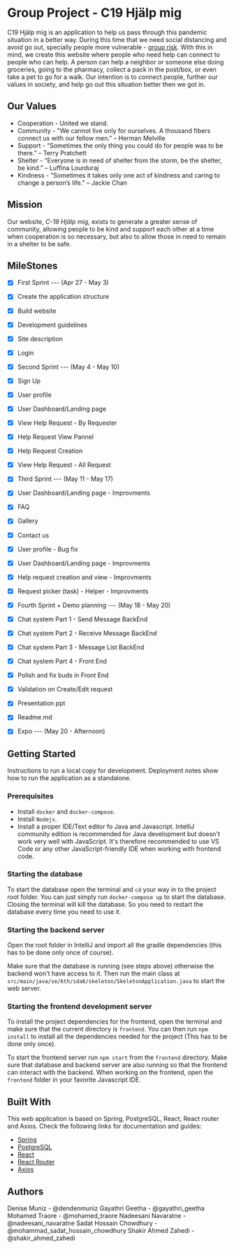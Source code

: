 # Group Project - C19 Hjälp mig

C19 Hjälp mig is an application to help us pass through this pandemic situation in a better way. 
During this time that we need social distancing and avoid go out, specially people more vulnerable - [group risk](https://www.who.int/news-room/q-a-detail/q-a-coronaviruses).
With this in mind, we create this website where people who need help can connect to people who can help. 
A person can help a neighbor or someone else doing groceries, going to the pharmacy, collect a pack in the post/box, or even take a pet to go for a walk.
Our intention is to connect people, further our values in society, and help go out this situation better then we got in.

## Our Values

* Cooperation - United we stand.
* Community - "We cannot live only for ourselves. A thousand fibers connect us with our fellow men." – Herman Melville
* Support - “Sometimes the only thing you could do for people was to be there.” – Terry Pratchett
* Shelter - “Everyone is in need of shelter from the storm, be the shelter, be kind.” – Luffina Lourduraj
* Kindness - “Sometimes it takes only one act of kindness and caring to change a person’s life.” – Jackie Chan

## Mission

Our website, *C-19 Hjälp mig*, exists to generate a greater sense of community, allowing people to be kind and support each other at a time when cooperation is so necessary, but also to allow those in need to remain in a shelter to be safe.

## MileStones

- [x] First Sprint  --- (Apr 27 - May 3)
- [x] Create the application structure
- [x] Build website 
- [x] Development guidelines
- [x] Site description
- [x] Login


- [x] Second Sprint --- (May 4 - May 10)
- [x] Sign Up 
- [x] User profile 
- [x] User Dashboard/Landing page 
- [x] View Help Request - By Requester  
- [x] Help Request View Pannel
- [x] Help Request Creation
- [x] View Help Request - All Request
 
- [x] Third Sprint --- (May 11 - May 17)
- [x] User Dashboard/Landing page - Improvments
- [x] FAQ
- [x] Gallery
- [x] Contact us
- [x] User profile - Bug fix
- [x] User Dashboard/Landing page - Improvments
- [x] Help request creation and view - Improvments 
- [x] Request picker (task) - Helper - Improvments  
 

- [x] Fourth Sprint + Demo planning --- (May 18 - May 20)
- [x] Chat system Part 1 - Send Message  BackEnd
- [x] Chat system Part 2 - Receive Message  BackEnd
- [x] Chat system Part 3 - Message List BackEnd
- [x] Chat system Part 4 - Front End
- [x] Polish and fix buds in Front End
- [x] Validation on Create/Edit request
- [x] Presentation ppt
- [x] Readme.md

- [x] Expo --- (May 20 - Afternoon)

## Getting Started

Instructions to run a local copy for development. Deployment notes show how to run the application as a standalone.

### Prerequisites

- Install `docker` and `docker-compose`.
- Install `Nodejs`.
- Install a proper IDE/Text editor fo Java and Javascript. IntelliJ community edition is recommended for Java development but doesn't work very well with JavaScript. It's therefore recommended to use VS Code or any other JavaScript-friendly IDE when working with frontend code.

### Starting the database

To start the database open the terminal and `cd` your way in to the project root folder. You can just simply run
`docker-compose up` to start the database. Closing the terminal will kill the database. So you need to restart the database every time you need to use it.

### Starting the backend server

Open the root folder in IntelliJ and import all the gradle dependencies (this has to be done only once of course).
 
Make sure that the database is running (see steps above) otherwise the backend won't have access to it. Then run the main class at `src/main/java/se/kth/sda6/skeleton/SkeletonApplication.java` to start the web server.

### Starting the frontend development server

To install the project dependencies for the frontend, open the terminal and make sure that the current directory is `frontend`. You can then run `npm install` to install all the dependencies needed for the project (This has to be done only once).

To start the frontend server run `npm start` from the `frontend` directory. Make sure that database and backend server are also running so that the frontend can interact with the backend.
When working on the frontend, open the `frontend` folder in your favorite Javascript IDE.  

## Built With

This web application is based on Spring, PostgreSQL, React, React router and Axios. Check the following links for documentation and guides:

<ul>
    <li><a href="https://spring.io/projects/spring-boot">Spring</a></li>
    <li><a href="https://www.postgresql.org">PostgreSQL</a></li>
    <li><a href="https://reactjs.org">React</a></li>
    <li><a href="https://reacttraining.com/react-router/web/guides/quick-start">React Router</a></li>
    <li><a href="https://github.com/axios/axios">Axios</a></li>
</ul>

## Authors

Denise Muniz - @dendenmuniz
Gayathri Geetha - @gayathri_geetha
Mohamed Traore - @mohamed_traore
Nadeesani Navaratne - @nadeesani_navaratne
Sadat Hossain Chowdhury - @mohammad_sadat_hossain_chowdhury
Shakir Ahmed Zahedi -  @shakir_ahmed_zahedi